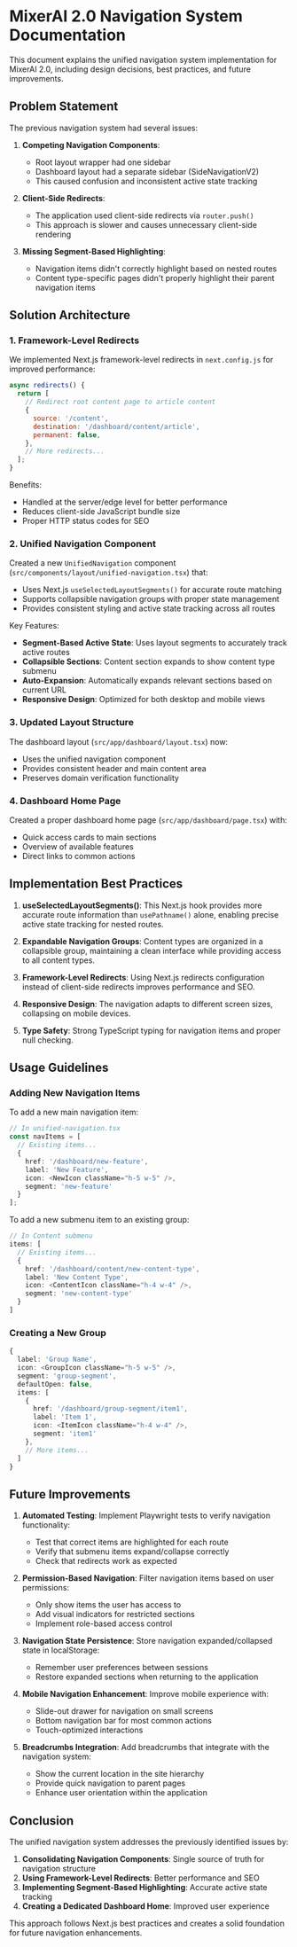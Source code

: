# MixerAI 2.0 Navigation System Documentation

This document explains the unified navigation system implementation for MixerAI 2.0, including design decisions, best practices, and future improvements.

## Problem Statement

The previous navigation system had several issues:

1. **Competing Navigation Components**: 
   - Root layout wrapper had one sidebar
   - Dashboard layout had a separate sidebar (SideNavigationV2)
   - This caused confusion and inconsistent active state tracking

2. **Client-Side Redirects**:
   - The application used client-side redirects via `router.push()`
   - This approach is slower and causes unnecessary client-side rendering

3. **Missing Segment-Based Highlighting**:
   - Navigation items didn't correctly highlight based on nested routes
   - Content type-specific pages didn't properly highlight their parent navigation items

## Solution Architecture

### 1. Framework-Level Redirects

We implemented Next.js framework-level redirects in `next.config.js` for improved performance:

```javascript
async redirects() {
  return [
    // Redirect root content page to article content
    {
      source: '/content',
      destination: '/dashboard/content/article',
      permanent: false,
    },
    // More redirects...
  ];
}
```

Benefits:
- Handled at the server/edge level for better performance
- Reduces client-side JavaScript bundle size
- Proper HTTP status codes for SEO

### 2. Unified Navigation Component

Created a new `UnifiedNavigation` component (`src/components/layout/unified-navigation.tsx`) that:

- Uses Next.js `useSelectedLayoutSegments()` for accurate route matching
- Supports collapsible navigation groups with proper state management
- Provides consistent styling and active state tracking across all routes

Key Features:
- **Segment-Based Active State**: Uses layout segments to accurately track active routes
- **Collapsible Sections**: Content section expands to show content type submenu
- **Auto-Expansion**: Automatically expands relevant sections based on current URL
- **Responsive Design**: Optimized for both desktop and mobile views

### 3. Updated Layout Structure

The dashboard layout (`src/app/dashboard/layout.tsx`) now:
- Uses the unified navigation component
- Provides consistent header and main content area
- Preserves domain verification functionality

### 4. Dashboard Home Page

Created a proper dashboard home page (`src/app/dashboard/page.tsx`) with:
- Quick access cards to main sections
- Overview of available features
- Direct links to common actions

## Implementation Best Practices

1. **useSelectedLayoutSegments()**: This Next.js hook provides more accurate route information than `usePathname()` alone, enabling precise active state tracking for nested routes.

2. **Expandable Navigation Groups**: Content types are organized in a collapsible group, maintaining a clean interface while providing access to all content types.

3. **Framework-Level Redirects**: Using Next.js redirects configuration instead of client-side redirects improves performance and SEO.

4. **Responsive Design**: The navigation adapts to different screen sizes, collapsing on mobile devices.

5. **Type Safety**: Strong TypeScript typing for navigation items and proper null checking.

## Usage Guidelines

### Adding New Navigation Items

To add a new main navigation item:

```typescript
// In unified-navigation.tsx
const navItems = [
  // Existing items...
  {
    href: '/dashboard/new-feature',
    label: 'New Feature',
    icon: <NewIcon className="h-5 w-5" />,
    segment: 'new-feature'
  }
];
```

To add a new submenu item to an existing group:

```typescript
// In Content submenu
items: [
  // Existing items...
  {
    href: '/dashboard/content/new-content-type',
    label: 'New Content Type',
    icon: <ContentIcon className="h-4 w-4" />,
    segment: 'new-content-type'
  }
]
```

### Creating a New Group

```typescript
{
  label: 'Group Name',
  icon: <GroupIcon className="h-5 w-5" />,
  segment: 'group-segment',
  defaultOpen: false,
  items: [
    {
      href: '/dashboard/group-segment/item1',
      label: 'Item 1',
      icon: <ItemIcon className="h-4 w-4" />,
      segment: 'item1'
    },
    // More items...
  ]
}
```

## Future Improvements

1. **Automated Testing**: Implement Playwright tests to verify navigation functionality:
   - Test that correct items are highlighted for each route
   - Verify that submenu items expand/collapse correctly
   - Check that redirects work as expected

2. **Permission-Based Navigation**: Filter navigation items based on user permissions:
   - Only show items the user has access to
   - Add visual indicators for restricted sections
   - Implement role-based access control

3. **Navigation State Persistence**: Store navigation expanded/collapsed state in localStorage:
   - Remember user preferences between sessions
   - Restore expanded sections when returning to the application

4. **Mobile Navigation Enhancement**: Improve mobile experience with:
   - Slide-out drawer for navigation on small screens
   - Bottom navigation bar for most common actions
   - Touch-optimized interactions

5. **Breadcrumbs Integration**: Add breadcrumbs that integrate with the navigation system:
   - Show the current location in the site hierarchy
   - Provide quick navigation to parent pages
   - Enhance user orientation within the application

## Conclusion

The unified navigation system addresses the previously identified issues by:

1. **Consolidating Navigation Components**: Single source of truth for navigation structure
2. **Using Framework-Level Redirects**: Better performance and SEO
3. **Implementing Segment-Based Highlighting**: Accurate active state tracking
4. **Creating a Dedicated Dashboard Home**: Improved user experience

This approach follows Next.js best practices and creates a solid foundation for future navigation enhancements. 